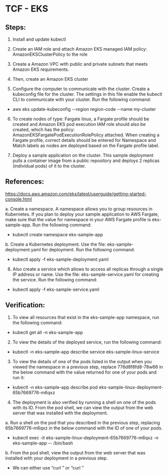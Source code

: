 # TCF - EKS

## Steps:
1. Install and update kubectl

2. Create an IAM role and attach Amazon EKS managed IAM policy: AmazonEKSClusterPolicy to the role

3. Create a Amazon VPC with public and private subnets that meets Amazon EKS requirements.

4. Then, create an Amazon EKS cluster

5. Configure the computer to communicate with the cluster. Create a kubeconfig file for the cluster. The settings in this file enable the kubectl CLI to communicate with your cluster. Run the following command:

- aws eks update-kubeconfig --region region-code --name my-cluster

6. To create nodes of type: Fargate linux, a Fargate profile should be created and Amazon EKS pod execution IAM role should also be created, which has the policy: AmazonEKSFargatePodExecutionRolePolicy attached. When creating a Fargate profile, correct details should be entered for Namespace and Match labels as  nodes are deployed based on the Fargate profile label.

7. Deploy a sample application on the cluster. This sample deployment pulls a container image from a public repository and deploys 2 replicas (individual pods) of it to the cluster.

## References:
https://docs.aws.amazon.com/eks/latest/userguide/getting-started-console.html

a. Create a namespace. A namespace allows you to group resources in Kubernetes. If you plan to deploy your sample application to AWS Fargate, make sure that the value for namespace in your AWS Fargate profile is eks-sample-app. Run the following command:
- kubectl create namespace eks-sample-app

b. Create a Kubernetes deployment. Use the file: eks-sample-deployment.yaml for deployment. Run the following command:
- kubectl apply -f eks-sample-deployment.yaml

8. Also create a service which allows to access all replicas through a single IP address or name. Use the file: eks-sample-service.yaml for creating the service. Run the following command:
- kubectl apply -f eks-sample-service.yaml

## Verification:
1. To view all resources that exist in the eks-sample-app namespace, run the following command:
- kubectl get all -n eks-sample-app

2. To view the details of the deployed service, run the following command:
- kubectl -n eks-sample-app describe service eks-sample-linux-service

3. To view the details of one of the pods listed in the output when you viewed the namespace in a previous step, replace 776d8f8fd8-78w66 in the below command with the value returned for one of your pods and run it:
- kubectl -n eks-sample-app describe pod eks-sample-linux-deployment-65b7669776-m6qxz

4. The deployment is also verified by running a shell on one of the pods with its ID. From the pod shell, we can view the output from the web server that was installed with the deployment. 

a. Run a shell on the pod that you described in the previous step, replacing 65b7669776-m6qxz in the below command with the ID of one of your pods.
- kubectl exec -it eks-sample-linux-deployment-65b7669776-m6qxz -n eks-sample-app -- /bin/bash

b. From the pod shell, view the output from the web server that was installed with your deployment in a previous step.
- We can either use “curl <IP address>” or “curl <service name>”

